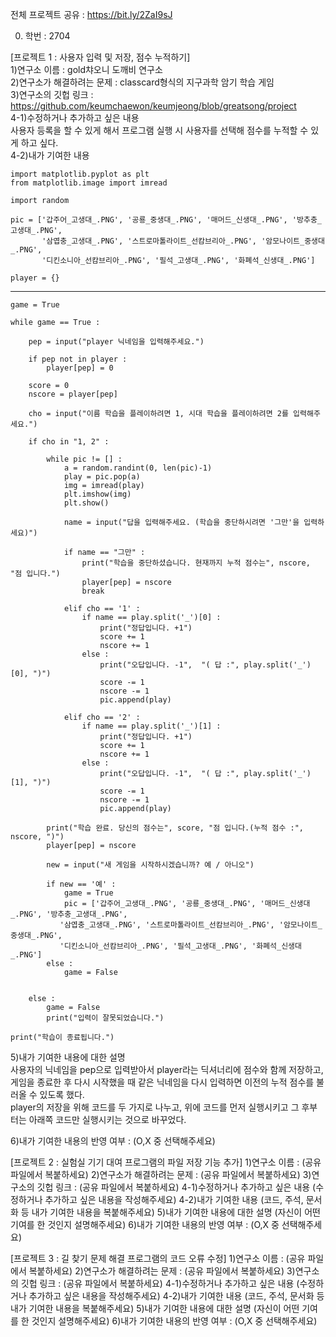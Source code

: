 전체 프로젝트 공유 : https://bit.ly/2ZaI9sJ  

0. 학번 : 2704  

[프로젝트 1 : 사용자 입력 및 저장, 점수 누적하기]  
1)연구소 이름 : gold챠오니 도깨비 연구소  
2)연구소가 해결하려는 문제 : classcard형식의 지구과학 암기 학습 게임  
3)연구소의 깃헙 링크 : https://github.com/keumchaewon/keumjeong/blob/greatsong/project  
4-1)수정하거나 추가하고 싶은 내용  
사용자 등록을 할 수 있게 해서 프로그램 실행 시 사용자를 선택해 점수를 누적할 수 있게 하고 싶다.  
4-2)내가 기여한 내용  

```
import matplotlib.pyplot as plt
from matplotlib.image import imread

import random

pic = ['갑주어_고생대_.PNG', '공룡_중생대_.PNG', '매머드_신생대_.PNG', '방추충_고생대_.PNG',
       '삼엽충_고생대_.PNG', '스트로마톨라이트_선캄브리아_.PNG', '암모나이트_중생대_.PNG', 
       '디킨소니아_선캄브리아_.PNG', '필석_고생대_.PNG', '화폐석_신생대_.PNG']

player = {}

```
--------------------------------------------------------------------------------------------------------------

```
game = True

while game == True :
    
    pep = input("player 닉네임을 입력해주세요.")
    
    if pep not in player :
        player[pep] = 0
    
    score = 0
    nscore = player[pep]
    
    cho = input("이름 학습을 플레이하려면 1, 시대 학습을 플레이하려면 2를 입력해주세요.")
    
    if cho in "1, 2" :

        while pic != [] :
            a = random.randint(0, len(pic)-1)
            play = pic.pop(a)
            img = imread(play)
            plt.imshow(img)
            plt.show()

            name = input("답을 입력해주세요. (학습을 중단하시려면 '그만'을 입력하세요)")

            if name == "그만" :
                print("학습을 중단하셨습니다. 현재까지 누적 점수는", nscore, "점 입니다.")
                player[pep] = nscore
                break

            elif cho == '1' :
                if name == play.split('_')[0] :
                    print("정답입니다. +1")
                    score += 1
                    nscore += 1
                else :
                    print("오답입니다. -1",  "( 답 :", play.split('_')[0], ")")
                    score -= 1
                    nscore -= 1
                    pic.append(play)

            elif cho == '2' :
                if name == play.split('_')[1] :
                    print("정답입니다. +1")
                    score += 1
                    nscore += 1
                else :
                    print("오답입니다. -1",  "( 답 :", play.split('_')[1], ")")
                    score -= 1
                    nscore -= 1
                    pic.append(play)        

        print("학습 완료. 당신의 점수는", score, "점 입니다.(누적 점수 :", nscore, ")")
        player[pep] = nscore
        
        new = input("새 게임을 시작하시겠습니까? 예 / 아니오")
        
        if new == '예' :
            game = True
            pic = ['갑주어_고생대_.PNG', '공룡_중생대_.PNG', '매머드_신생대_.PNG', '방추충_고생대_.PNG',
           '삼엽충_고생대_.PNG', '스트로마톨라이트_선캄브리아_.PNG', '암모나이트_중생대_.PNG', 
           '디킨소니아_선캄브리아_.PNG', '필석_고생대_.PNG', '화폐석_신생대_.PNG']
        else : 
            game = False

                
    else :
        game = False
        print("입력이 잘못되었습니다.")
        
print("학습이 종료됩니다.")

```
    
5)내가 기여한 내용에 대한 설명  
사용자의 닉네임을 pep으로 입력받아서 player라는 딕셔너리에 점수와 함께 저장하고, 게임을 종료한 후 다시 시작했을 때
같은 닉네임을 다시 입력하면 이전의 누적 점수를 불러올 수 있도록 했다.  
player의 저장을 위해 코드를 두 가지로 나누고, 위에 코드를 먼저 실행시키고 그 후부터는 아래쪽 코드만 실행시키는 것으로 바꾸었다.  

6)내가 기여한 내용의 반영 여부 : (O,X 중 선택해주세요)  

[프로젝트 2 : 실험실 기기 대여 프로그램의 파일 저장 기능 추가]
1)연구소 이름 : (공유 파일에서 복붙하세요)
2)연구소가 해결하려는 문제 : (공유 파일에서 복붙하세요)
3)연구소의 깃헙 링크 : (공유 파일에서 복붙하세요)
4-1)수정하거나 추가하고 싶은 내용
(수정하거나 추가하고 싶은 내용을 작성해주세요)
4-2)내가 기여한 내용
(코드, 주석, 문서화 등 내가 기여한 내용을 복붙해주세요)
5)내가 기여한 내용에 대한 설명
(자신이 어떤 기여를 한 것인지 설명해주세요)
6)내가 기여한 내용의 반영 여부 : (O,X 중 선택해주세요)

[프로젝트 3 : 길 찾기 문제 해결 프로그램의 코드 오류 수정]
1)연구소 이름 : (공유 파일에서 복붙하세요)
2)연구소가 해결하려는 문제 : (공유 파일에서 복붙하세요)
3)연구소의 깃헙 링크 : (공유 파일에서 복붙하세요)
4-1)수정하거나 추가하고 싶은 내용
(수정하거나 추가하고 싶은 내용을 작성해주세요)
4-2)내가 기여한 내용
(코드, 주석, 문서화 등 내가 기여한 내용을 복붙해주세요)
5)내가 기여한 내용에 대한 설명
(자신이 어떤 기여를 한 것인지 설명해주세요)
6)내가 기여한 내용의 반영 여부 : (O,X 중 선택해주세요)







